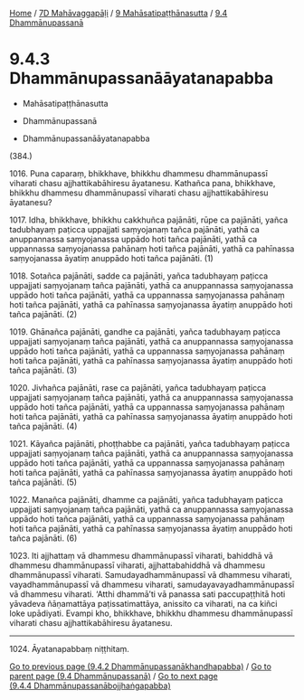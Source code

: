 
[Home](/) / [7D Mahāvaggapāḷi](../../../7D.md) / [9 Mahāsatipaṭṭhānasutta](../../9.md) / [9.4 Dhammānupassanā](../9.4.md)

# 9.4.3 Dhammānupassanāāyatanapabba

* Mahāsatipaṭṭhānasutta

* Dhammānupassanā

* Dhammānupassanāāyatanapabba

(384.)

1016\. Puna caparaṃ, bhikkhave, bhikkhu dhammesu dhammānupassī viharati chasu ajjhattikabāhiresu āyatanesu. Kathañca pana, bhikkhave, bhikkhu dhammesu dhammānupassī viharati chasu ajjhattikabāhiresu āyatanesu?

1017\. Idha, bhikkhave, bhikkhu cakkhuñca pajānāti, rūpe ca pajānāti, yañca tadubhayaṃ paṭicca uppajjati saṃyojanaṃ tañca pajānāti, yathā ca anuppannassa saṃyojanassa uppādo hoti tañca pajānāti, yathā ca uppannassa saṃyojanassa pahānaṃ hoti tañca pajānāti, yathā ca pahīnassa saṃyojanassa āyatiṃ anuppādo hoti tañca pajānāti. (1)

1018\. Sotañca pajānāti, sadde ca pajānāti, yañca tadubhayaṃ paṭicca uppajjati saṃyojanaṃ tañca pajānāti, yathā ca anuppannassa saṃyojanassa uppādo hoti tañca pajānāti, yathā ca uppannassa saṃyojanassa pahānaṃ hoti tañca pajānāti, yathā ca pahīnassa saṃyojanassa āyatiṃ anuppādo hoti tañca pajānāti. (2)

1019\. Ghānañca pajānāti, gandhe ca pajānāti, yañca tadubhayaṃ paṭicca uppajjati saṃyojanaṃ tañca pajānāti, yathā ca anuppannassa saṃyojanassa uppādo hoti tañca pajānāti, yathā ca uppannassa saṃyojanassa pahānaṃ hoti tañca pajānāti, yathā ca pahīnassa saṃyojanassa āyatiṃ anuppādo hoti tañca pajānāti. (3)

1020\. Jivhañca pajānāti, rase ca pajānāti, yañca tadubhayaṃ paṭicca uppajjati saṃyojanaṃ tañca pajānāti, yathā ca anuppannassa saṃyojanassa uppādo hoti tañca pajānāti, yathā ca uppannassa saṃyojanassa pahānaṃ hoti tañca pajānāti, yathā ca pahīnassa saṃyojanassa āyatiṃ anuppādo hoti tañca pajānāti. (4)

1021\. Kāyañca pajānāti, phoṭṭhabbe ca pajānāti, yañca tadubhayaṃ paṭicca uppajjati saṃyojanaṃ tañca pajānāti, yathā ca anuppannassa saṃyojanassa uppādo hoti tañca pajānāti, yathā ca uppannassa saṃyojanassa pahānaṃ hoti tañca pajānāti, yathā ca pahīnassa saṃyojanassa āyatiṃ anuppādo hoti tañca pajānāti. (5)

1022\. Manañca pajānāti, dhamme ca pajānāti, yañca tadubhayaṃ paṭicca uppajjati saṃyojanaṃ tañca pajānāti, yathā ca anuppannassa saṃyojanassa uppādo hoti tañca pajānāti, yathā ca uppannassa saṃyojanassa pahānaṃ hoti tañca pajānāti, yathā ca pahīnassa saṃyojanassa āyatiṃ anuppādo hoti tañca pajānāti. (6)

1023\. Iti ajjhattaṃ vā dhammesu dhammānupassī viharati, bahiddhā vā dhammesu dhammānupassī viharati, ajjhattabahiddhā vā dhammesu dhammānupassī viharati. Samudayadhammānupassī vā dhammesu viharati, vayadhammānupassī vā dhammesu viharati, samudayavayadhammānupassī vā dhammesu viharati. ‘Atthi dhammā’ti vā panassa sati paccupaṭṭhitā hoti yāvadeva ñāṇamattāya paṭissatimattāya, anissito ca viharati, na ca kiñci loke upādiyati. Evampi kho, bhikkhave, bhikkhu dhammesu dhammānupassī viharati chasu ajjhattikabāhiresu āyatanesu.

---

1024\. Āyatanapabbaṃ niṭṭhitaṃ.



[Go to previous page (9.4.2 Dhammānupassanākhandhapabba)](9.4.2.md) / [Go to parent page (9.4 Dhammānupassanā)](../9.4.md) / [Go to next page (9.4.4 Dhammānupassanābojjhaṅgapabba)](9.4.4.md)


